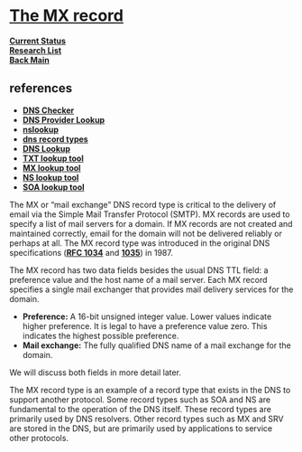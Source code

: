 # **[The MX record](https://www.nslookup.io/learning/dns-record-types/mx/)**

**[Current Status](../../../development/status/weekly/current_status.md)**\
**[Research List](../../research_list.md)**\
**[Back Main](../../../README.md)**

## references

- **[DNS Checker](https://dnschecker.org/)**
- **[DNS Provider Lookup](https://mxtoolbox.com/DnsLookup.aspx)**
- **[nslookup](https://www.nslookup.io/)**
- **[dns record types](https://www.nslookup.io/learning/dns-record-types/)**
- **[DNS Lookup](https://www.whoisfreaks.com/)**
- **[TXT lookup tool](https://www.nslookup.io/txt-lookup/)**
- **[MX lookup tool](https://www.nslookup.io/mx-lookup/)**
- **[NS lookup tool](https://www.nslookup.io/ns-lookup/)**
- **[SOA lookup tool](https://www.nslookup.io/soa-lookup/)**

The MX or “mail exchange” DNS record type is critical to the delivery of email via the Simple Mail Transfer Protocol (SMTP). MX records are used to specify a list of mail servers for a domain. If MX records are not created and maintained correctly, email for the domain will not be delivered reliably or perhaps at all.
The MX record type was introduced in the original DNS specifications (**[RFC 1034](https://datatracker.ietf.org/doc/html/rfc1034)** and **[1035](https://datatracker.ietf.org/doc/html/rfc1034)**) in 1987.

The MX record has two data fields besides the usual DNS TTL field: a preference value and the host name of a mail server. Each MX record specifies a single mail exchanger that provides mail delivery services for the domain.

- **Preference:** A 16-bit unsigned integer value. Lower values indicate higher preference. It is legal to have a preference value zero. This indicates the highest possible preference.
- **Mail exchange:** The fully qualified DNS name of a mail exchange for the domain.

We will discuss both fields in more detail later.

The MX record type is an example of a record type that exists in the DNS to support another protocol. Some record types such as SOA and NS are fundamental to the operation of the DNS itself. These record types are primarily used by DNS resolvers. Other record types such as MX and SRV are stored in the DNS, but are primarily used by applications to service other protocols.
